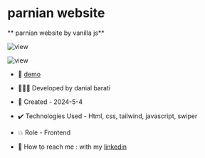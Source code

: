 # parnian website

** parnian website by vanilla js**

![view](https://github.com/marjanmokhtari/parnian_site/assets/143844652/bb1bb7b7-ea2a-4237-a883-4409ba96b3b2)

![view](https://github.com/marjanmokhtari/parnian_site/assets/143844652/a36055a1-59da-4ca9-a13f-39b019cf2934)

- 🔗 [demo](https://trainingsitedesign.ir/pack-front/)

- 👩🏻‍💻 Developed by danial barati

- 📆 Created - 2024-5-4

- ✔️ Technologies Used - Html, css, tailwind, javascript, swiper

- 💥 Role - Frontend

- 📲 How to reach me : with my [linkedin](https://www.linkedin.com/in/danial-barati-0a9804291/)
